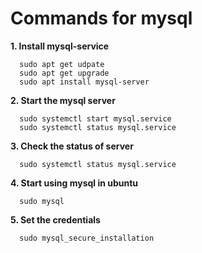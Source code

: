 # Commands for mysql

**1. Install mysql-service**
```
  sudo apt get udpate
  sudo apt get upgrade
  sudo apt install mysql-server
```
**2. Start the mysql server**
```
  sudo systemctl start mysql.service
  sudo systemctl status mysql.service
```
**3. Check the status of server**
```
  sudo systemctl status mysql.service
```
**4. Start using mysql in ubuntu**

```
  sudo mysql
```

**5. Set the credentials**

```
  sudo mysql_secure_installation
```
